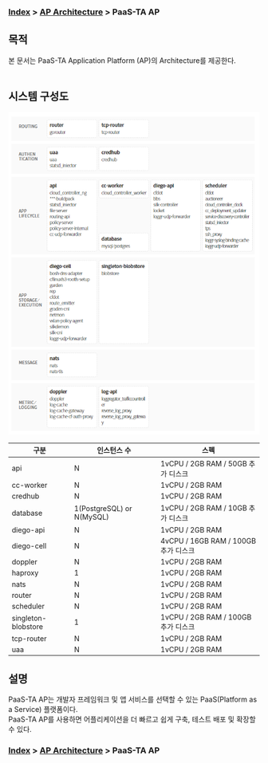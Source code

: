 ### [Index](https://github.com/PaaS-TA/Guide/blob/master/README.md) > [AP Architecture](../README.md) > PaaS-TA AP

## 목적
본 문서는 PaaS-TA Application Platform (AP)의 Architecture를 제공한다.
<br><br>

## 시스템 구성도
![PaaS-TA AP Component](image/ap_architecture_component.png)



| 구분  | 인스턴스 수| 스펙 |
|-------|----|-----|
| api | N | 1vCPU / 2GB RAM / 50GB 추가 디스크 |
| cc-worker | N | 1vCPU / 2GB RAM |
| credhub | N | 1vCPU / 2GB RAM |
| database | 1(PostgreSQL) or N(MySQL) | 1vCPU / 2GB RAM / 10GB 추가 디스크 |
| diego-api | N | 1vCPU / 2GB RAM |
| diego-cell | N | 4vCPU / 16GB RAM / 100GB 추가 디스크 |
| doppler | N | 1vCPU / 2GB RAM |
| haproxy | 1 | 1vCPU / 2GB RAM |
| nats | N | 1vCPU / 2GB RAM |
| router | N | 1vCPU / 2GB RAM |
| scheduler | N | 1vCPU / 2GB RAM |
| singleton-blobstore | 1 | 1vCPU / 2GB RAM / 100GB 추가 디스크 |
| tcp-router | N | 1vCPU / 2GB RAM |
| uaa | N | 1vCPU / 2GB RAM |


## 설명
PaaS-TA AP는 개발자 프레임워크 및 앱 서비스를 선택할 수 있는 PaaS(Platform as a Service) 플랫폼이다.  
PaaS-TA AP를 사용하면 어플리케이션을 더 빠르고 쉽게 구축, 테스트 배포 및 확장할 수 있다.


### [Index](https://github.com/PaaS-TA/Guide/blob/master/README.md) > [AP Architecture](../README.md) > PaaS-TA AP
